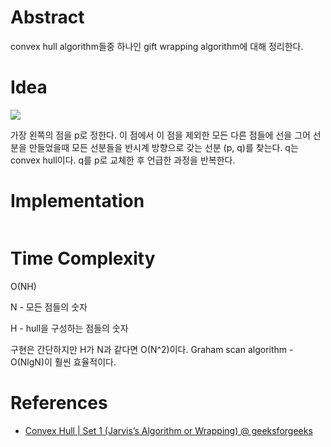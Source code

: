 # Abstract

convex hull algorithm들중 하나인 gift wrapping algorithm에 대해
정리한다.

# Idea

![](../_img/javis.png)

가장 왼쪽의 점을 p로 정한다. 이 점에서 이 점을 제외한 모든 다른 점들에
선을 그어 선분을 만들었을때 모든 선분들을 반시계 방향으로 갖는 선분
(p, q)를 찾는다. q는 convex hull이다. q를 p로 교체한 후 언급한 과정을
반복한다.

# Implementation

```cpp
```

# Time Complexity

O(NH)

N - 모든 점들의 숫자

H - hull을 구성하는 점들의 숫자

구현은 간단하지만 H가 N과 같다면 O(N^2)이다. Graham scan algorithm -
O(NlgN)이 훨씬 효율적이다.

# References

* [Convex Hull | Set 1 (Jarvis’s Algorithm or Wrapping) @ geeksforgeeks](http://www.geeksforgeeks.org/convex-hull-set-1-jarviss-algorithm-or-wrapping/)
